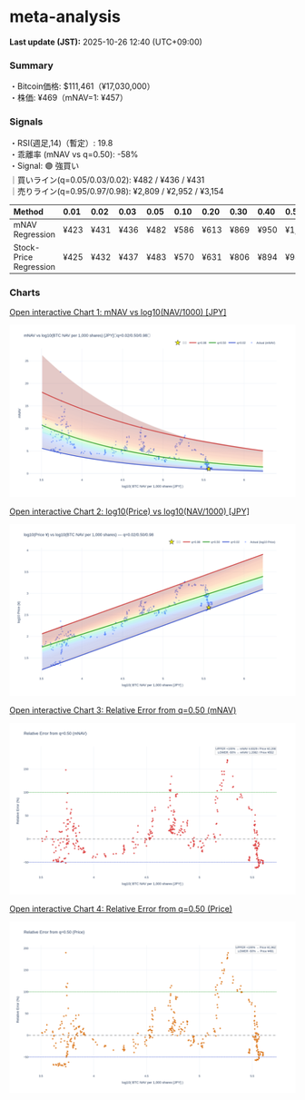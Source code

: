 # meta-analysis


<!--REPORT:START-->
**Last update (JST):** 2025-10-26 12:40 (UTC+09:00)

### Summary
・Bitcoin価格: $111,461（¥17,030,000）  
・株価: ¥469（mNAV=1: ¥457）

### Signals
・RSI(週足,14)（暫定）: 19.8  
・乖離率 (mNAV vs q=0.50): -58%  
・Signal: 🟣 強買い  
｜買いライン(q=0.05/0.03/0.02): ¥482 / ¥436 / ¥431  
｜売りライン(q=0.95/0.97/0.98): ¥2,809 / ¥2,952 / ¥3,154

| Method                 | 0.01   | 0.02   | 0.03   | 0.05   | 0.10   | 0.20   | 0.30   | 0.40   | 0.50   | 0.60   | 0.70   | 0.80   | 0.90   | 0.95   | 0.97   | 0.98   | 0.99   |
|:-----------------------|:-------|:-------|:-------|:-------|:-------|:-------|:-------|:-------|:-------|:-------|:-------|:-------|:-------|:-------|:-------|:-------|:-------|
| mNAV Regression        | ¥423   | ¥431   | ¥436   | ¥482   | ¥586   | ¥613   | ¥869   | ¥950   | ¥1,104 | ¥1,295 | ¥1,445 | ¥1,847 | ¥2,511 | ¥2,809 | ¥2,952 | ¥3,154 | ¥3,156 |
| Stock-Price Regression | ¥425   | ¥432   | ¥437   | ¥483   | ¥570   | ¥631   | ¥806   | ¥894   | ¥981   | ¥1,161 | ¥1,321 | ¥1,775 | ¥2,286 | ¥2,485 | ¥2,602 | ¥2,856 | ¥2,874 |

### Charts
[Open interactive Chart 1: mNAV vs log10(NAV/1000) [JPY]](https://tkzm240.github.io/meta-analysis/fig1.html)

![fig1](assets/fig1.png)

[Open interactive Chart 2: log10(Price) vs log10(NAV/1000) [JPY]](https://tkzm240.github.io/meta-analysis/fig2.html)

![fig2](assets/fig2.png)

[Open interactive Chart 3: Relative Error from q=0.50 (mNAV)](https://tkzm240.github.io/meta-analysis/fig3.html)

![fig3](assets/fig3.png)

[Open interactive Chart 4: Relative Error from q=0.50 (Price)](https://tkzm240.github.io/meta-analysis/fig4.html)

![fig4](assets/fig4.png)
<!--REPORT:END-->
